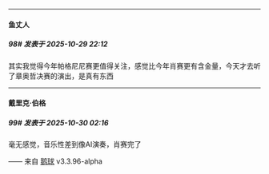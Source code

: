 ﻿
*****

####  鱼丈人  
##### 98#       发表于 2025-10-29 22:12

其实我觉得今年帕格尼尼赛更值得关注，感觉比今年肖赛更有含金量，今天才去听了章奥哲决赛的演出，是真有东西


*****

####  戴里克·伯格  
##### 99#       发表于 2025-10-30 02:16

毫无感觉，音乐性差到像AI演奏，肖赛完了

—— 来自 [鹅球](https://www.pgyer.com/xfPejhuq) v3.3.96-alpha

